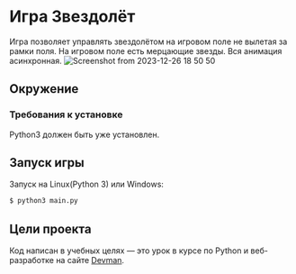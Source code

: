 # Игра Звездолёт

Игра позволяет управлять звездолётом на игровом поле не вылетая за рамки поля. На игровом поле есть мерцающие звезды. Вся анимация асинхронная.
![Screenshot from 2023-12-26 18 50 50](https://github.com/Forluc/async-console-game_async_lesson_1/assets/75582238/d8dbf033-9fad-4c0c-8652-9d6b182b6a28)

## Окружение

### Требования к установке

Python3 должен быть уже установлен.

## Запуск игры

Запуск на Linux(Python 3) или Windows:

```bash
$ python3 main.py
```

## Цели проекта

Код написан в учебных целях — это урок в курсе по Python и веб-разработке на сайте [Devman](https://dvmn.org).
